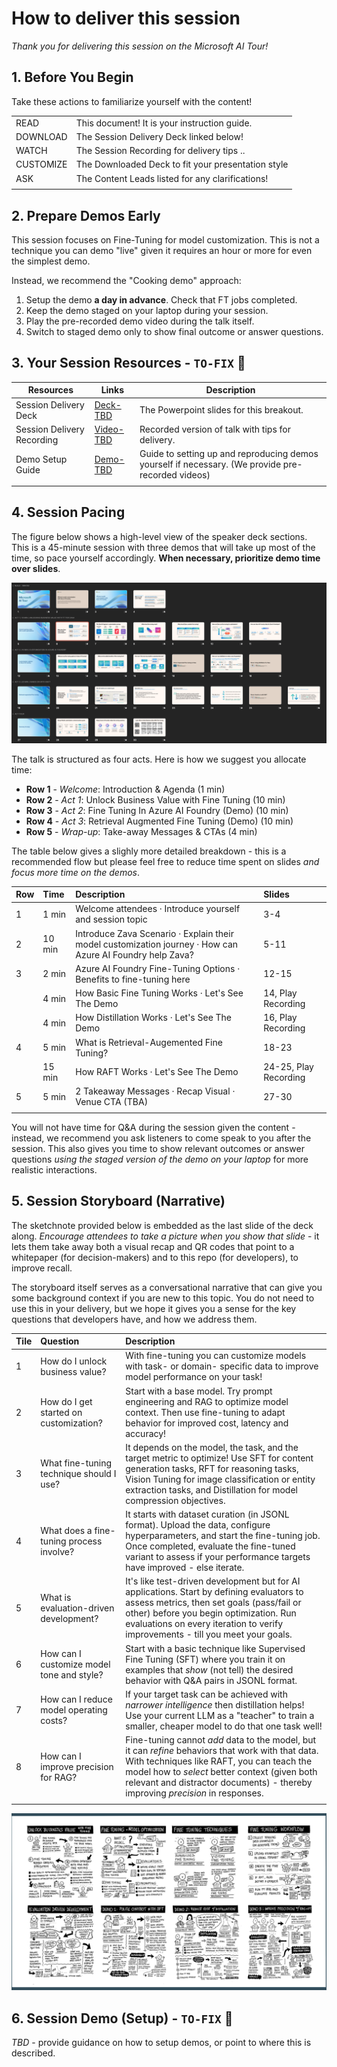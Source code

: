 # How to deliver this session

_Thank you for delivering this session on the Microsoft AI Tour!_

## 1. Before You Begin

Take these actions to familiarize yourself with the content!

| | |
|:---|:---| 
| READ | This document! It is your instruction guide. |
| DOWNLOAD | The Session Delivery Deck linked below! |
| WATCH | The Session Recording for delivery tips .. |
| CUSTOMIZE | The Downloaded Deck to fit your presentation style |
| ASK | The Content Leads listed for any clarifications!  |
| | |


## 2. Prepare Demos Early

This session focuses on Fine-Tuning for model customization. This is not a technique you can demo "live" given it requires an hour or more for even the simplest demo.

Instead, we recommend the "Cooking demo" approach:

1. Setup the demo **a day in advance**. Check that FT jobs completed.
1. Keep the demo staged on your laptop during your session.
1. Play the pre-recorded demo video during the talk itself.
1. Switch to staged demo only to show final outcome or answer questions.


## 3. Your Session Resources - `TO-FIX`  🚧

| Resources          | Links                            | Description |
|-------------------|----------------------------------|-------------------|
| Session Delivery Deck   |  [Deck-TBD](https://aka.ms/) |  The Powerpoint slides for this breakout.|
| Session Delivery Recording | [Video-TBD](https://aka.ms/) | Recorded version of talk with tips for delivery.  |
| Demo Setup Guide |[Demo-TBD](https://aka.ms/)  | Guide to setting up and reproducing demos yourself if necessary. (We provide pre-recorded videos) |
| | |


## 4. Session Pacing

The figure below shows a high-level view of the speaker deck sections. This is a 45-minute session with three demos that will take up most of the time, so pace yourself accordingly. **When necessary, prioritize demo time over slides**.

![Speaker Deck](./../docs/assets/Speaker-Deck-v1.png)

The talk is structured as four acts. Here is how we suggest you allocate time:

- **Row 1** - _Welcome_: Introduction & Agenda (1 min)
- **Row 2** - _Act 1_: Unlock Business Value with Fine Tuning (10 min)
- **Row 3** - _Act 2_: Fine Tuning In Azure AI Foundry (Demo) (10 min)
- **Row 4** - _Act 3_: Retrieval Augmented Fine Tuning (Demo) (10 min)
- **Row 5** - _Wrap-up_: Take-away Messages & CTAs (4 min)

The table below gives a slighly more detailed breakdown - this is a recommended flow but please feel free to reduce time spent on slides _and focus more time on the demos_. 

| Row | Time | Description | Slides |
|:---|:---|:---|:---|
| 1 | 1 min | Welcome attendees · Introduce yourself and session topic | 3-4 |
| 2 | 10 min  | Introduce Zava Scenario · Explain their model customization journey · How can Azure AI Foundry help Zava? | 5-11 |
| 3 | 2 min  | Azure AI Foundry Fine-Tuning Options · Benefits to fine-tuning here | 12-15 |
|  | 4 min  | How Basic Fine Tuning Works · Let's See The Demo  | 14, Play Recording |
|  | 4 min  | How Distillation Works · Let's See The Demo  | 16, Play Recording |
| 4 | 5 min  | What is Retrieval-Augemented Fine Tuning? | 18-23 |
|   | 15 min  | How RAFT Works · Let's See The Demo  | 24-25, Play Recording |
| 5 | 5 min | 2 Takeaway Messages · Recap Visual · Venue CTA (TBA) | 27-30 |
| | | 

You will not have time for Q&A during the session given the content - instead, we recommend you ask listeners to come speak to you after the session. This also gives you time to show relevant outcomes or answer questions _using the staged version of the demo on your laptop_ for more realistic interactions.

## 5. Session Storyboard (Narrative)

The sketchnote provided below is embedded as the last slide of the deck along. _Encourage attendees to take a picture when you show that slide_ - it lets them take away both a visual recap and QR codes that point to a whitepaper (for decision-makers) and to this repo (for developers), to improve recall.

The storyboard itself serves as a conversational narrative that can give you some background context if you are new to this topic. You do not need to use this in your delivery, but we hope it gives you a sense for the key questions that developers have, and how we address them.

| Tile | Question | Description |
|:---|:---|:---|
| 1 | How do I unlock business value? | With fine-tuning you can customize models with task- or domain- specific data to improve model performance on your task!|
| 2 | How do I get started on customization?  | Start with a base model. Try prompt engineering and RAG to optimize model context. Then use fine-tuning to adapt behavior for improved cost, latency and accuracy! |
| 3 | What fine-tuning technique should I use? | It depends on the model, the task, and the target metric to optimize! Use SFT for content generation tasks, RFT for reasoning tasks, Vision Tuning for image classification or entity extraction tasks, and Distillation for model compression objectives. |
| 4 | What does a fine-tuning process involve? | It starts with dataset curation (in JSONL format). Upload the data, configure hyperparameters, and start the fine-tuning job. Once completed, evaluate the fine-tuned variant to assess if your performance targets have improved - else iterate. |
| 5 | What is evaluation-driven development? | It's like test-driven development but for AI applications. Start by defining evaluators to assess metrics, then set goals (pass/fail or other) before you begin optimization. Run evaluations on every iteration to verify improvements - till you meet your goals.|
| 6 | How can I customize model tone and style? | Start with a basic technique like Supervised Fine Tuning (SFT) where you train it on examples that _show_ (not tell) the desired behavior with Q&A pairs in JSONL format.|
| 7 | How can I reduce model operating costs? | If your target task can be achieved with _narrower intelligence_ then distillation helps! Use your current LLM as a "teacher" to train a smaller, cheaper model to do that one task well! |
| 8 | How can I improve precision for RAG?| Fine-tuning cannot _add_ data to the model, but it can _refine_ behaviors that work with that data. With techniques like RAFT, you can teach the model how to _select_ better context (given both relevant and distractor documents) - thereby improving _precision_ in responses. |
|  | | |

![Sketchnote](./../docs/assets/BRK443-Sketchnote.png)


## 6. Session Demo (Setup) - `TO-FIX`  🚧

_TBD_ - provide guidance on how to setup demos, or point to where this is described.
